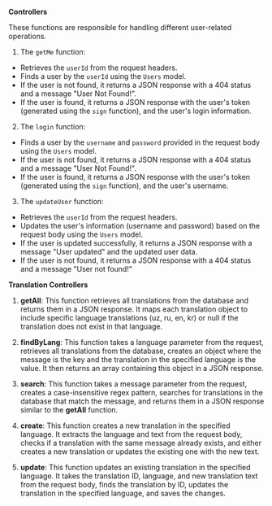 ****Controllers****

These functions are responsible for handling different user-related operations.

1. The `getMe` function:
- Retrieves the `userId` from the request headers.
- Finds a user by the `userId` using the `Users` model.
- If the user is not found, it returns a JSON response with a 404 status and a message "User Not Found!".
- If the user is found, it returns a JSON response with the user's token (generated using the `sign` function), and the user's login information.

2. The `login` function:
- Finds a user by the `username` and `password` provided in the request body using the `Users` model.
- If the user is not found, it returns a JSON response with a 404 status and a message "User Not Found!".
- If the user is found, it returns a JSON response with the user's token (generated using the `sign` function), and the user's username.

3. The `updateUser` function:
- Retrieves the `userId` from the request headers.
- Updates the user's information (username and password) based on the request body using the `Users` model.
- If the user is updated successfully, it returns a JSON response with a message "User updated" and the updated user data.
- If the user is not found, it returns a JSON response with a 404 status and a message "User not found!"

**Translation Controllers**

1. **getAll**: This function retrieves all translations from the database and returns them in a JSON response. It maps each translation object to include specific language translations (uz, ru, en, kr) or null if the translation does not exist in that language.

2. **findByLang**: This function takes a language parameter from the request, retrieves all translations from the database, creates an object where the message is the key and the translation in the specified language is the value. It then returns an array containing this object in a JSON response.

3. **search**: This function takes a message parameter from the request, creates a case-insensitive regex pattern, searches for translations in the database that match the message, and returns them in a JSON response similar to the **getAll** function.

4. **create**: This function creates a new translation in the specified language. It extracts the language and text from the request body, checks if a translation with the same message already exists, and either creates a new translation or updates the existing one with the new text.

5. **update**: This function updates an existing translation in the specified language. It takes the translation ID, language, and new translation text from the request body, finds the translation by ID, updates the translation in the specified language, and saves the changes.
